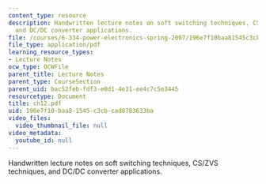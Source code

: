 ```yaml
---
content_type: resource
description: Handwritten lecture notes on soft switching techniques, CS/ZVS techniques,
  and DC/DC converter applications.
file: /courses/6-334-power-electronics-spring-2007/196e7f10baa81545c3cbcad8783633ba_ch12.pdf
file_type: application/pdf
learning_resource_types:
- Lecture Notes
ocw_type: OCWFile
parent_title: Lecture Notes
parent_type: CourseSection
parent_uid: bac52feb-fdf3-e0d1-4e31-ee4c7c5e3445
resourcetype: Document
title: ch12.pdf
uid: 196e7f10-baa8-1545-c3cb-cad8783633ba
video_files:
  video_thumbnail_file: null
video_metadata:
  youtube_id: null
---
```

Handwritten lecture notes on soft switching techniques, CS/ZVS techniques, and DC/DC converter applications.

